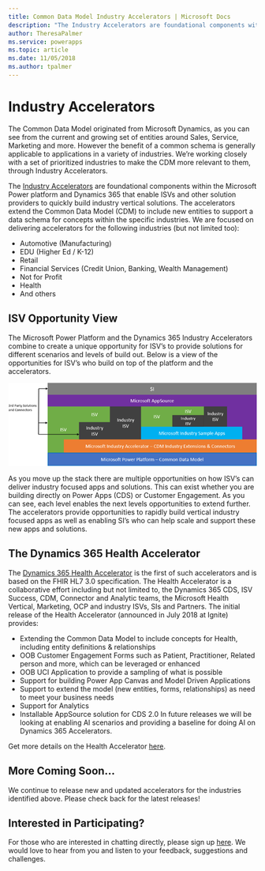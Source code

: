 ```yaml
---
title: Common Data Model Industry Accelerators | Microsoft Docs
description: "The Industry Accelerators are foundational components within the Microsoft Power platform and Dynamics 365 that enable ISVs and other solution providers to quickly build industry vertical solutions."
author: TheresaPalmer
ms.service: powerapps
ms.topic: article
ms.date: 11/05/2018
ms.author: tpalmer
---
```


# Industry Accelerators

The Common Data Model originated from Microsoft Dynamics, as you can see from the current and growing set of entities around Sales, Service, Marketing and more. However the benefit of a common schema is generally applicable to applications in a variety of industries. We’re working closely with a set of prioritized industries to make the CDM more relevant to them, through Industry Accelerators. 

The [Industry Accelerators](https://community.dynamics.com/365/b/dynamics365isvsuccess/archive/2018/08/01/dynamics-365-brings-industry-focus-through-the-microsoft-power-platform-and-solution-accelerators) are foundational components within the Microsoft Power platform and Dynamics 365 that enable ISVs and other solution providers to quickly build industry vertical solutions. The accelerators extend the Common Data Model (CDM) to include new entities to support a data schema for concepts within the specific industries. We are focused on delivering accelerators for the following industries (but not limited too):
-	Automotive (Manufacturing)
-	EDU (Higher Ed / K-12)
-	Retail
-	Financial Services (Credit Union, Banking, Wealth Management)
-	Not for Profit
-	Health
-	And others


## ISV Opportunity View
The Microsoft Power Platform and the Dynamics 365 Industry Accelerators combine to create a unique opportunity for ISV’s to provide solutions for different scenarios and levels of build out. Below is a view of the opportunities for ISV’s who build on top of the platform and the accelerators. 

![ISV Opportunity View](media/isv-layered-opportunity.png)

As you move up the stack there are multiple opportunities on how ISV’s can deliver industry focused apps and solutions. This can exist whether you are building directly on Power Apps (CDS) or Customer Engagement. As you can see, each level enables the next levels opportunities to extend further. The accelerators provide opportunities to rapidly build vertical industry focused apps as well as enabling SI’s who can help scale and support these new apps and solutions.

## The Dynamics 365 Health Accelerator

The [Dynamics 365 Health Accelerator](https://appsource.microsoft.com/en-us/product/dynamics-365/msemr.healthcarecommondatamodel?tab=Overview) is the first of such accelerators and is based on the FHIR HL7 3.0 specification. The Health Accelerator is a collaborative effort including but not limited to, the Dynamics 365 CDS, ISV Success, CDM, Connector and Analytic teams, the Microsoft Health Vertical, Marketing, OCP and industry ISVs, SIs and Partners.
The initial release of the Health Accelerator (announced in July 2018 at Ignite) provides:
-	Extending the Common Data Model to include concepts for Health, including entity definitions & relationships
-	OOB Customer Engagement Forms such as Patient, Practitioner, Related person and more, which can be leveraged or enhanced
-	OOB UCI Application to provide a sampling of what is possible
-	Support for building Power App Canvas and Model Driven Applications
-	Support to extend the model (new entities, forms, relationships) as need to meet your business needs
-	Support for Analytics
-	Installable AppSource solution for CDS 2.0
In future releases we will be looking at enabling AI scenarios and providing a baseline for doing AI on Dynamics 365 Accelerators.

Get more details on the Health Accelerator [here](https://community.dynamics.com/365/b/healthaccelerator/archive/2018/07/19/dynamics-365-health-accelerator-solution-first-look). 

## More Coming Soon…
We continue to release new and updated accelerators for the industries identified above. Please check back for the latest releases!

## Interested in Participating?
For those who are interested in chatting directly, please sign up [here](https://experienceisv.microsoftcrmportals.com/engage/). We would love to hear from you and listen to your feedback, suggestions and challenges.

